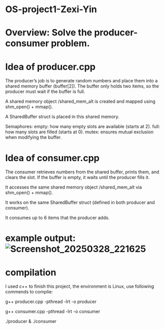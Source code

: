 # OS-project1-Zexi-Yin

# Overview: Solve the producer-consumer problem.

# Idea of producer.cpp
The producer’s job is to generate random numbers and place them into a shared memory buffer (buffer[2]). The buffer only holds two items, so the producer must wait if the buffer is full.

A shared memory object /shared_mem_alt is created and mapped using shm_open() + mmap().

A SharedBuffer struct is placed in this shared memory.

Semaphores:
  empty: how many empty slots are available (starts at 2).
  full: how many slots are filled (starts at 0).
  mutex: ensures mutual exclusion when modifying the buffer.

# Idea of consumer.cpp
The consumer retrieves numbers from the shared buffer, prints them, and clears the slot. If the buffer is empty, it waits until the producer fills it.

It accesses the same shared memory object /shared_mem_alt via shm_open() + mmap().

It works on the same SharedBuffer struct (defined in both producer and consumer).

It consumes up to 6 items that the producer adds.

# example output:![Screenshot_20250328_221625](https://github.com/user-attachments/assets/6abe91ba-2a2b-4e1d-b771-719b6e3acb10)

# compilation
I used c++ to finish this project, the environment is Linux, use following commends to complie:

g++ producer.cpp -pthread -lrt -o producer

g++ consumer.cpp -pthread -lrt -o consumer

./producer & ./consumer
